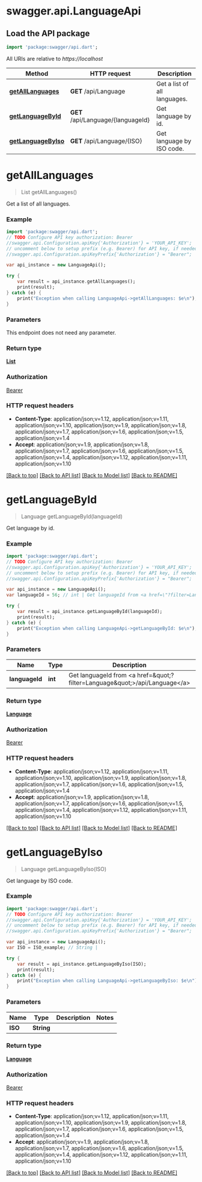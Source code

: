# swagger.api.LanguageApi

## Load the API package
```dart
import 'package:swagger/api.dart';
```

All URIs are relative to *https://localhost*

Method | HTTP request | Description
------------- | ------------- | -------------
[**getAllLanguages**](LanguageApi.md#getAllLanguages) | **GET** /api/Language | Get a list of all languages.
[**getLanguageById**](LanguageApi.md#getLanguageById) | **GET** /api/Language/{languageId} | Get language by id.
[**getLanguageByIso**](LanguageApi.md#getLanguageByIso) | **GET** /api/Language/{ISO} | Get language by ISO code.


# **getAllLanguages**
> List<Language> getAllLanguages()

Get a list of all languages.

### Example 
```dart
import 'package:swagger/api.dart';
// TODO Configure API key authorization: Bearer
//swagger.api.Configuration.apiKey{'Authorization'} = 'YOUR_API_KEY';
// uncomment below to setup prefix (e.g. Bearer) for API key, if needed
//swagger.api.Configuration.apiKeyPrefix{'Authorization'} = "Bearer";

var api_instance = new LanguageApi();

try { 
    var result = api_instance.getAllLanguages();
    print(result);
} catch (e) {
    print("Exception when calling LanguageApi->getAllLanguages: $e\n");
}
```

### Parameters
This endpoint does not need any parameter.

### Return type

[**List<Language>**](Language.md)

### Authorization

[Bearer](../README.md#Bearer)

### HTTP request headers

 - **Content-Type**: application/json;v=1.12, application/json;v=1.11, application/json;v=1.10, application/json;v=1.9, application/json;v=1.8, application/json;v=1.7, application/json;v=1.6, application/json;v=1.5, application/json;v=1.4
 - **Accept**: application/json;v=1.9, application/json;v=1.8, application/json;v=1.7, application/json;v=1.6, application/json;v=1.5, application/json;v=1.4, application/json;v=1.12, application/json;v=1.11, application/json;v=1.10

[[Back to top]](#) [[Back to API list]](../README.md#documentation-for-api-endpoints) [[Back to Model list]](../README.md#documentation-for-models) [[Back to README]](../README.md)

# **getLanguageById**
> Language getLanguageById(languageId)

Get language by id.

### Example 
```dart
import 'package:swagger/api.dart';
// TODO Configure API key authorization: Bearer
//swagger.api.Configuration.apiKey{'Authorization'} = 'YOUR_API_KEY';
// uncomment below to setup prefix (e.g. Bearer) for API key, if needed
//swagger.api.Configuration.apiKeyPrefix{'Authorization'} = "Bearer";

var api_instance = new LanguageApi();
var languageId = 56; // int | Get languageId from <a href=\"?filter=Language\">/api/Language</a>

try { 
    var result = api_instance.getLanguageById(languageId);
    print(result);
} catch (e) {
    print("Exception when calling LanguageApi->getLanguageById: $e\n");
}
```

### Parameters

Name | Type | Description  | Notes
------------- | ------------- | ------------- | -------------
 **languageId** | **int**| Get languageId from &lt;a href&#x3D;\&quot;?filter&#x3D;Language\&quot;&gt;/api/Language&lt;/a&gt; | 

### Return type

[**Language**](Language.md)

### Authorization

[Bearer](../README.md#Bearer)

### HTTP request headers

 - **Content-Type**: application/json;v=1.12, application/json;v=1.11, application/json;v=1.10, application/json;v=1.9, application/json;v=1.8, application/json;v=1.7, application/json;v=1.6, application/json;v=1.5, application/json;v=1.4
 - **Accept**: application/json;v=1.9, application/json;v=1.8, application/json;v=1.7, application/json;v=1.6, application/json;v=1.5, application/json;v=1.4, application/json;v=1.12, application/json;v=1.11, application/json;v=1.10

[[Back to top]](#) [[Back to API list]](../README.md#documentation-for-api-endpoints) [[Back to Model list]](../README.md#documentation-for-models) [[Back to README]](../README.md)

# **getLanguageByIso**
> Language getLanguageByIso(ISO)

Get language by ISO code.

### Example 
```dart
import 'package:swagger/api.dart';
// TODO Configure API key authorization: Bearer
//swagger.api.Configuration.apiKey{'Authorization'} = 'YOUR_API_KEY';
// uncomment below to setup prefix (e.g. Bearer) for API key, if needed
//swagger.api.Configuration.apiKeyPrefix{'Authorization'} = "Bearer";

var api_instance = new LanguageApi();
var ISO = ISO_example; // String | 

try { 
    var result = api_instance.getLanguageByIso(ISO);
    print(result);
} catch (e) {
    print("Exception when calling LanguageApi->getLanguageByIso: $e\n");
}
```

### Parameters

Name | Type | Description  | Notes
------------- | ------------- | ------------- | -------------
 **ISO** | **String**|  | 

### Return type

[**Language**](Language.md)

### Authorization

[Bearer](../README.md#Bearer)

### HTTP request headers

 - **Content-Type**: application/json;v=1.12, application/json;v=1.11, application/json;v=1.10, application/json;v=1.9, application/json;v=1.8, application/json;v=1.7, application/json;v=1.6, application/json;v=1.5, application/json;v=1.4
 - **Accept**: application/json;v=1.9, application/json;v=1.8, application/json;v=1.7, application/json;v=1.6, application/json;v=1.5, application/json;v=1.4, application/json;v=1.12, application/json;v=1.11, application/json;v=1.10

[[Back to top]](#) [[Back to API list]](../README.md#documentation-for-api-endpoints) [[Back to Model list]](../README.md#documentation-for-models) [[Back to README]](../README.md)

